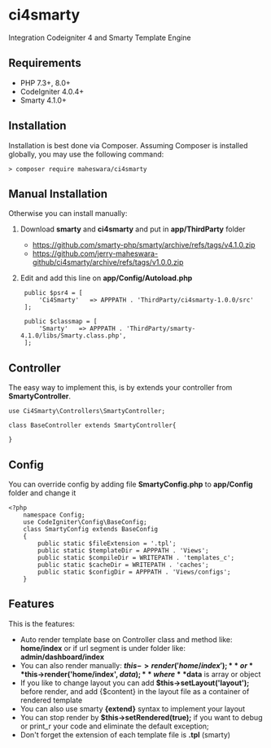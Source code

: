 # ci4smarty
Integration Codeigniter 4 and Smarty Template Engine 

## Requirements

- PHP 7.3+, 8.0+
- CodeIgniter 4.0.4+
- Smarty 4.1.0+

## Installation

Installation is best done via Composer. Assuming Composer is installed globally, you may use the following command: 

    > composer require maheswara/ci4smarty

## Manual Installation
Otherwise you can install manually:
1. Download **smarty** and **ci4smarty** and put in **app/ThirdParty** folder
    - https://github.com/smarty-php/smarty/archive/refs/tags/v4.1.0.zip
    - https://github.com/jerry-maheswara-github/ci4smarty/archive/refs/tags/v1.0.0.zip

2. Edit and add this line on **app/Config/Autoload.php**

        public $psr4 = [
            'Ci4Smarty'   => APPPATH . 'ThirdParty/ci4smarty-1.0.0/src'
        ];

        public $classmap = [
            'Smarty'   => APPPATH . 'ThirdParty/smarty-4.1.0/libs/Smarty.class.php',
        ];

## Controller
The easy way to implement this, is by extends your controller from **SmartyController**.

    use Ci4Smarty\Controllers\SmartyController;

    class BaseController extends SmartyController{
        
    }

## Config
You can override config by adding file **SmartyConfig.php** to **app/Config** folder and change it

    <?php
        namespace Config;
        use CodeIgniter\Config\BaseConfig;
        class SmartyConfig extends BaseConfig
        {
            public static $fileExtension = '.tpl';
            public static $templateDir = APPPATH . 'Views';
            public static $compileDir = WRITEPATH . 'templates_c';
            public static $cacheDir = WRITEPATH . 'caches';
            public static $configDir = APPPATH . 'Views/configs';
        }

## Features
This is the features:
- Auto render template base on Controller class and method like: **home/index** or if url segment is under folder like: **admin/dashboard/index**
- You can also render manually: **$this->render('home/index');** or **$this->render('home/index', $data);** where **$data** is array or object
- If you like to change layout you can add **$this->setLayout('layout');** before render, and add {$content} in the layout file as a container of rendered template
- You can also use smarty **{extend}** syntax to implement your layout
- You can stop render by **$this->setRendered(true);** if you want to debug or print_r your code and eliminate the default exception;
- Don't forget the extension of each template file is **.tpl** (smarty)
